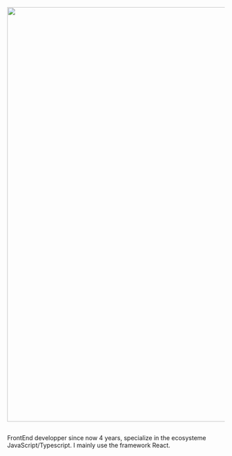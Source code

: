 <img style='width: 100vw' src='./hcampos_gradient.png'>

##

FrontEnd developper since now 4 years, specialize in the ecosysteme JavaScript/Typescript. I mainly use the framework React.
##

<!--START_SECTION:waka-->

<!--END_SECTION:waka-->
